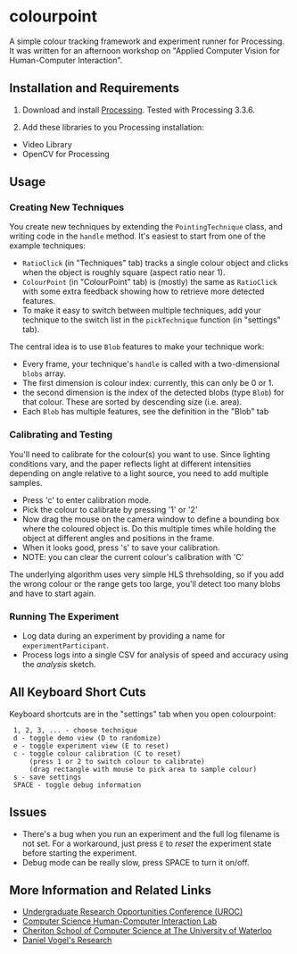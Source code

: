 # colourpoint
A simple colour tracking framework and experiment runner for Processing. It was written for an afternoon workshop on "Applied Computer Vision for Human-Computer Interaction".

## Installation and Requirements

1. Download and install [Processing](www.processing.org/download). Tested with Processing 3.3.6.

2. Add these libraries to you Processing installation:
  * Video Library
  * OpenCV for Processing

## Usage

### Creating New Techniques

You create new techniques by extending the `PointingTechnique` class, and writing code in the `handle` method. It's easiest to start from one of the example techniques:

* `RatioClick` (in "Techniques" tab) tracks a single colour object and clicks when the object is roughly square (aspect ratio near 1).
* `ColourPoint` (in "ColourPoint" tab) is (mostly) the same as `RatioClick` with some extra feedback showing how to retrieve more detected features.
* To make it easy to switch between multiple techniques, add your technique to the switch list in the `pickTechnique` function (in "settings" tab).

The central idea is to use `Blob` features to make your technique work:

* Every frame, your technique's `handle` is called with a two-dimensional `blobs` array. 
* The first dimension is colour index: currently, this can only be 0 or 1.
* the second dimension is the index of the detected blobs (type `Blob`) for that colour. These are sorted by descending size (i.e. area).
* Each `Blob` has multiple features, see the definition in the "Blob" tab

### Calibrating and Testing

You'll need to calibrate for the colour(s) you want to use. Since lighting conditions vary, and the paper reflects light at different intensities depending on angle relative to a light source, you need to add multiple samples. 

* Press 'c' to enter calibration mode. 
* Pick the colour to calibrate by pressing '1' or '2'
* Now drag the mouse on the camera window to define a bounding box where the coloured object is. Do this multiple times while holding the object at different angles and positions in the frame.
* When it looks good, press 's' to save your calibration.
* NOTE: you can clear the current colour's calibration with 'C'

The underlying algorithm uses very simple HLS threhsolding, so if you add the wrong colour or the range gets too large, you'll detect too many blobs and have to start again.  


### Running The Experiment

* Log data during an experiment by providing a name for `experimentParticipant`.
* Process logs into a single CSV for analysis of speed and accuracy using the *analysis* sketch.


## All Keyboard Short Cuts

Keyboard shortcuts are in the "settings" tab when you open colourpoint:
```
 1, 2, 3, ... - choose technique
 d - toggle demo view (D to randomize)
 e - toggle experiment view (E to reset)
 c - toggle colour calibration (C to reset)
     (press 1 or 2 to switch colour to calibrate)
     (drag rectangle with mouse to pick area to sample colour)
 s - save settings
 SPACE - toggle debug information
```

## Issues

* There's a bug when you run an experiment and the full log filename is not set. For a workaround, just press `E` to *reset* the experiment state before starting the experiment.
* Debug mode can be really slow, press SPACE to turn it on/off.

## More Information and Related Links

* [Undergraduate Research Opportunities Conference (UROC)](https://cs.uwaterloo.ca/conferences/uroc/2017)
* [Computer Science Human-Computer Interaction Lab](http://hci.cs.uwaterloo.ca/)
* [Cheriton School of Computer Science at The University of Waterloo](https://cs.uwaterloo.ca/)
* [Daniel Vogel's Research](http://www.nonsequitoria.com/)



